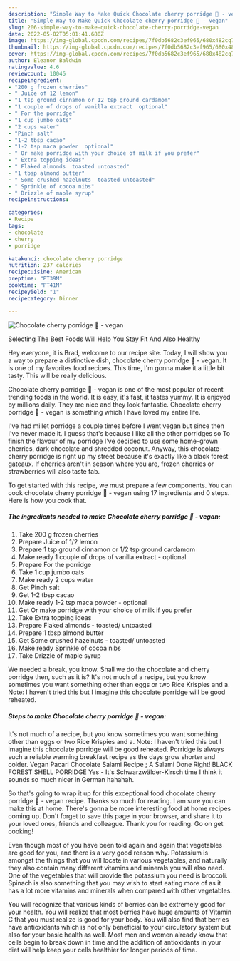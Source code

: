 ```yaml
---
description: "Simple Way to Make Quick Chocolate cherry porridge 🍒 - vegan"
title: "Simple Way to Make Quick Chocolate cherry porridge 🍒 - vegan"
slug: 206-simple-way-to-make-quick-chocolate-cherry-porridge-vegan
date: 2022-05-02T05:01:41.680Z
image: https://img-global.cpcdn.com/recipes/7f0db5682c3ef965/680x482cq70/chocolate-cherry-porridge-vegan-recipe-main-photo.jpg
thumbnail: https://img-global.cpcdn.com/recipes/7f0db5682c3ef965/680x482cq70/chocolate-cherry-porridge-vegan-recipe-main-photo.jpg
cover: https://img-global.cpcdn.com/recipes/7f0db5682c3ef965/680x482cq70/chocolate-cherry-porridge-vegan-recipe-main-photo.jpg
author: Eleanor Baldwin
ratingvalue: 4.6
reviewcount: 10046
recipeingredient:
- "200 g frozen cherries"
- " Juice of 12 lemon"
- "1 tsp ground cinnamon or 12 tsp ground cardamom"
- "1 couple of drops of vanilla extract  optional"
- " For the porridge"
- "1 cup jumbo oats"
- "2 cups water"
- "Pinch salt"
- "1-2 tbsp cacao"
- "1-2 tsp maca powder  optional"
- " Or make porridge with your choice of milk if you prefer"
- " Extra topping ideas"
- " Flaked almonds  toasted untoasted"
- "1 tbsp almond butter"
- " Some crushed hazelnuts  toasted untoasted"
- " Sprinkle of cocoa nibs"
- " Drizzle of maple syrup"
recipeinstructions:

categories:
- Recipe
tags:
- chocolate
- cherry
- porridge

katakunci: chocolate cherry porridge 
nutrition: 237 calories
recipecuisine: American
preptime: "PT39M"
cooktime: "PT41M"
recipeyield: "1"
recipecategory: Dinner

---
```



![Chocolate cherry porridge 🍒 - vegan](https://img-global.cpcdn.com/recipes/7f0db5682c3ef965/680x482cq70/chocolate-cherry-porridge-vegan-recipe-main-photo.jpg)

Selecting The Best Foods Will Help You Stay Fit And Also Healthy

Hey everyone, it is Brad, welcome to our recipe site. Today, I will show you a way to prepare a distinctive dish, chocolate cherry porridge 🍒 - vegan. It is one of my favorites food recipes. This time, I'm gonna make it a little bit tasty. This will be really delicious.

Chocolate cherry porridge 🍒 - vegan is one of the most popular of recent trending foods in the world. It is easy, it's fast, it tastes yummy. It is enjoyed by millions daily. They are nice and they look fantastic. Chocolate cherry porridge 🍒 - vegan is something which I have loved my entire life.

I&#39;ve had millet porridge a couple times before I went vegan but since then I&#39;ve never made it. I guess that&#39;s because I like all the other porridges so To finish the flavour of my porridge I&#39;ve decided to use some home-grown cherries, dark chocolate and shredded coconut. Anyway, this chocolate-cherry porridge is right up my street because it&#39;s exactly like a black forest gateaux. If cherries aren&#39;t in season where you are, frozen cherries or strawberries will also taste fab.


To get started with this recipe, we must prepare a few components. You can cook chocolate cherry porridge 🍒 - vegan using 17 ingredients and 0 steps. Here is how you cook that.

<!--inarticleads1-->

##### The ingredients needed to make Chocolate cherry porridge 🍒 - vegan:

1. Take 200 g frozen cherries
1. Prepare  Juice of 1/2 lemon
1. Prepare 1 tsp ground cinnamon or 1/2 tsp ground cardamom
1. Make ready 1 couple of drops of vanilla extract - optional
1. Prepare  For the porridge
1. Take 1 cup jumbo oats
1. Make ready 2 cups water
1. Get Pinch salt
1. Get 1-2 tbsp cacao
1. Make ready 1-2 tsp maca powder - optional
1. Get  Or make porridge with your choice of milk if you prefer
1. Take  Extra topping ideas
1. Prepare  Flaked almonds - toasted/ untoasted
1. Prepare 1 tbsp almond butter
1. Get  Some crushed hazelnuts - toasted/ untoasted
1. Make ready  Sprinkle of cocoa nibs
1. Take  Drizzle of maple syrup


We needed a break, you know. Shall we do the chocolate and cherry porridge then, such as it is? It&#39;s not much of a recipe, but you know sometimes you want something other than eggs or two Rice Krispies and a. Note: I haven&#39;t tried this but I imagine this chocolate porridge will be good reheated. 

<!--inarticleads2-->

##### Steps to make Chocolate cherry porridge 🍒 - vegan:



It&#39;s not much of a recipe, but you know sometimes you want something other than eggs or two Rice Krispies and a. Note: I haven&#39;t tried this but I imagine this chocolate porridge will be good reheated. Porridge is always such a reliable warming breakfast recipe as the days grow shorter and colder. Vegan Pacari Chocolate Salami Recipe ; A Salami Done Right! BLACK FOREST SHELL PORRIDGE Yes - It&#39;s Schwarzwälder-Kirsch time I think it sounds so much nicer in German hahahah. 

So that's going to wrap it up for this exceptional food chocolate cherry porridge 🍒 - vegan recipe. Thanks so much for reading. I am sure you can make this at home. There's gonna be more interesting food at home recipes coming up. Don't forget to save this page in your browser, and share it to your loved ones, friends and colleague. Thank you for reading. Go on get cooking!

Even though most of you have been told again and again that vegetables are good for you, and there is a very good reason why. Potassium is amongst the things that you will locate in various vegetables, and naturally they also contain many different vitamins and minerals you will also need. One of the vegetables that will provide the potassium you need is broccoli. Spinach is also something that you may wish to start eating more of as it has a lot more vitamins and minerals when compared with other vegetables.

You will recognize that various kinds of berries can be extremely good for your health. You will realize that most berries have huge amounts of Vitamin C that you must realize is good for your body. You will also find that berries have antioxidants which is not only beneficial to your circulatory system but also for your basic health as well. Most men and women already know that cells begin to break down in time and the addition of antioxidants in your diet will help keep your cells healthier for longer periods of time.
